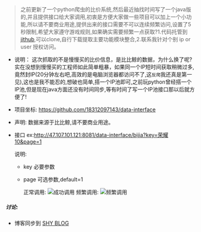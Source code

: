 > 之前更新了一个python爬虫的比价系统,然后最近抽找时间写了一个java版的,并且提供接口给大家调用,初衷是方便大家做一些项目可以加上一个小功能,所以请不要商业用途,提供出来的接口需要不可以连续频繁访问,设置了5秒限制,希望大家遵守游戏规则,如果确实需要频繁一点获取?1.代码托管到[jithub](https://github.com/18312097143/data-interface),可以clone,自行下载提取主要功能模块整合,2.联系我针对个别 ip or user 授权访问。

* 说明：
  这次抓取的不是慢慢买的比价信息，是比比鲸的数据，为什么换了呢?实在没想到慢慢买的工程师如此简单粗暴，如果同一个IP短时间获取稍微过多,竟然封IP(20分钟左右吧,高效的是电脑浏览器都访问不了,这`反爬`我还真是第一见),这也是我不能忍的,想破也简单,搭一个IP池即可,之前玩python曾经搭一个IP池,但是现在java方面还没有时间同步,等有时间了写一个IP池接口那以后就方便了!

* 项目坐标:
https://github.com/18312097143/data-interface

* 声明:
 数据来源于比比鲸,请不要商业用途。

* 接口
  ex:http://47.107.101.121:8081/data-interface/bijia?key=荣耀10&page=1
  
  说明:
  * key 必要参数
  * page 可选参数,default=1
    
    正常调用:
      ![成功调用](https://files-shaines-1258193137.cos.ap-guangzhou.myqcloud.com/java-data-interface.jpg)
    频繁调用: ![频繁调用](https://files-shaines-1258193137.cos.ap-guangzhou.myqcloud.com/java-data-interface2.jpg)
   
#####  讨论:
* 博客同步到 [SHY BLOG](https:/shaines.cn)
